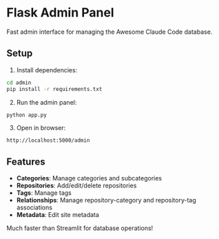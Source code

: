 # Flask Admin Panel

Fast admin interface for managing the Awesome Claude Code database.

## Setup

1. Install dependencies:
```bash
cd admin
pip install -r requirements.txt
```

2. Run the admin panel:
```bash
python app.py
```

3. Open in browser:
```
http://localhost:5000/admin
```

## Features

- **Categories**: Manage categories and subcategories
- **Repositories**: Add/edit/delete repositories
- **Tags**: Manage tags
- **Relationships**: Manage repository-category and repository-tag associations
- **Metadata**: Edit site metadata

Much faster than Streamlit for database operations!
